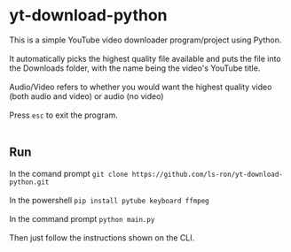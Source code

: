 # yt-download-python

This is a simple YouTube video downloader program/project using Python.
<br><br>
It automatically picks the highest quality file available and puts the file into the Downloads folder, with the name being the video's YouTube title. 
<br><br>
Audio/Video refers to whether you would want the highest quality video (both audio and video) or audio (no video)
<br><br>
Press `esc` to exit the program.
<br><br>

## Run

In the comand prompt
`git clone https://github.com/ls-ron/yt-download-python.git`
<br><br>
In the powershell
`pip install pytube keyboard ffmpeg`
<br><br>
In the command prompt
`python main.py`
<br><br>
Then just follow the instructions shown on the CLI.
